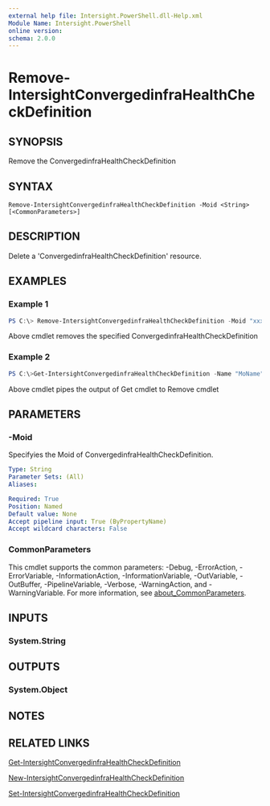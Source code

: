 ```yaml
---
external help file: Intersight.PowerShell.dll-Help.xml
Module Name: Intersight.PowerShell
online version:
schema: 2.0.0
---
```


# Remove-IntersightConvergedinfraHealthCheckDefinition

## SYNOPSIS
Remove the ConvergedinfraHealthCheckDefinition

## SYNTAX

```
Remove-IntersightConvergedinfraHealthCheckDefinition -Moid <String> [<CommonParameters>]
```

## DESCRIPTION
Delete a &apos;ConvergedinfraHealthCheckDefinition&apos; resource.

## EXAMPLES

### Example 1
```powershell
PS C:\> Remove-IntersightConvergedinfraHealthCheckDefinition -Moid "xxxxxxxxxxxxxxxxxxxxxxxxxxx"
```
Above cmdlet removes the specified ConvergedinfraHealthCheckDefinition 

### Example 2
```powershell
PS C:\>Get-IntersightConvergedinfraHealthCheckDefinition -Name "MoName"|  Remove-IntersightConvergedinfraHealthCheckDefinition
```
Above cmdlet pipes the output of Get cmdlet to Remove cmdlet

## PARAMETERS

### -Moid
Specifyies the Moid of ConvergedinfraHealthCheckDefinition.

```yaml
Type: String
Parameter Sets: (All)
Aliases:

Required: True
Position: Named
Default value: None
Accept pipeline input: True (ByPropertyName)
Accept wildcard characters: False
```

### CommonParameters
This cmdlet supports the common parameters: -Debug, -ErrorAction, -ErrorVariable, -InformationAction, -InformationVariable, -OutVariable, -OutBuffer, -PipelineVariable, -Verbose, -WarningAction, and -WarningVariable. For more information, see [about_CommonParameters](http://go.microsoft.com/fwlink/?LinkID=113216).

## INPUTS

### System.String

## OUTPUTS

### System.Object
## NOTES

## RELATED LINKS

[Get-IntersightConvergedinfraHealthCheckDefinition](./Get-IntersightConvergedinfraHealthCheckDefinition.md)

[New-IntersightConvergedinfraHealthCheckDefinition](./New-IntersightConvergedinfraHealthCheckDefinition.md)

[Set-IntersightConvergedinfraHealthCheckDefinition](./Set-IntersightConvergedinfraHealthCheckDefinition.md)

